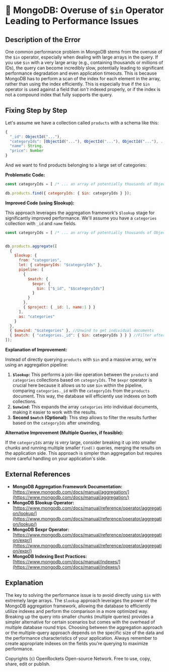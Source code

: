 # 🐞 MongoDB: Overuse of `$in` Operator Leading to Performance Issues


## Description of the Error

One common performance problem in MongoDB stems from the overuse of the `$in` operator, especially when dealing with large arrays in the query.  If you use `$in` with a very large array (e.g., containing thousands or millions of IDs), the query can become incredibly slow, potentially leading to significant performance degradation and even application timeouts. This is because MongoDB has to perform a scan of the index for each element in the array, rather than using the index efficiently.  This is especially true if the `$in` operator is used against a field that *isn't* indexed properly, or if the index is not a compound index that fully supports the query.


## Fixing Step by Step

Let's assume we have a collection called `products` with a schema like this:

```javascript
{
  "_id": ObjectId("..."),
  "categoryIds": [ObjectId("..."), ObjectId("..."), ObjectId("..."), ...],
  "name": String,
  "price": Number
}
```

And we want to find products belonging to a large set of categories:

**Problematic Code:**

```javascript
const categoryIds = [ /* ... an array of potentially thousands of ObjectIds ... */ ];

db.products.find({ categoryIds: { $in: categoryIds } });
```

**Improved Code (using $lookup):**

This approach leverages the aggregation framework's `$lookup` stage for significantly improved performance.  We'll assume you have a `categories` collection with `_id` and `name` fields.

```javascript
const categoryIds = [ /* ... an array of potentially thousands of ObjectIds ... */ ];


db.products.aggregate([
  {
    $lookup: {
      from: "categories",
      let: { categoryIds: "$categoryIds" },
      pipeline: [
        {
          $match: {
            $expr: {
              $in: ["$_id", "$$categoryIds"]
            }
          }
        },
        { $project: { _id: 1, name:1 } }
      ],
      as: "categories"
    }
  },
  { $unwind: "$categories" }, //Unwind to get individual documents
  { $match: { "categories._id": { $in: categoryIds } } } //Filter after unwind
]);
```

**Explanation of Improvement:**

Instead of directly querying `products` with `$in` and a massive array, we're using an aggregation pipeline:

1. **`$lookup`:** This performs a join-like operation between the `products` and `categories` collections based on `categoryIds`. The `$expr` operator is crucial here because it allows us to use `$in` within the pipeline, comparing `categories._id` with the `categoryIds` from the `products` document.  This way, the database will efficiently use indexes on both collections.
2. **`$unwind`:** This expands the array `categories` into individual documents, making it easier to work with the results.
3. **Second `$match` (Optional):** This step allows to filter the results further based on the `categoryIds`  after unwinding.

**Alternative Improvement (Multiple Queries, if feasible):**

If the `categoryIds` array is *very* large, consider breaking it up into smaller chunks and running multiple smaller `find()` queries, merging the results on the application side. This approach is simpler than aggregation but requires more careful handling on your application's side.


## External References

* **MongoDB Aggregation Framework Documentation:** [https://www.mongodb.com/docs/manual/aggregation/](https://www.mongodb.com/docs/manual/aggregation/)
* **MongoDB $lookup Operator:** [https://www.mongodb.com/docs/manual/reference/operator/aggregation/lookup/](https://www.mongodb.com/docs/manual/reference/operator/aggregation/lookup/)
* **MongoDB $expr Operator:** [https://www.mongodb.com/docs/manual/reference/operator/aggregation/expr/](https://www.mongodb.com/docs/manual/reference/operator/aggregation/expr/)
* **MongoDB Indexing Best Practices:** [https://www.mongodb.com/docs/manual/indexes/](https://www.mongodb.com/docs/manual/indexes/)


## Explanation

The key to solving the performance issue is to avoid directly using `$in` with extremely large arrays. The `$lookup` approach leverages the power of the MongoDB aggregation framework, allowing the database to efficiently utilize indexes and perform the comparison in a more optimized way.  Breaking up the query into smaller chunks (multiple queries) provides a simpler alternative for certain scenarios but comes with the overhead of multiple database round trips. Choosing between the aggregation approach or the multiple-query approach depends on the specific size of the data and the performance characteristics of your application.  Always remember to create appropriate indexes on the fields you're querying to maximize performance.


Copyrights (c) OpenRockets Open-source Network. Free to use, copy, share, edit or publish.

